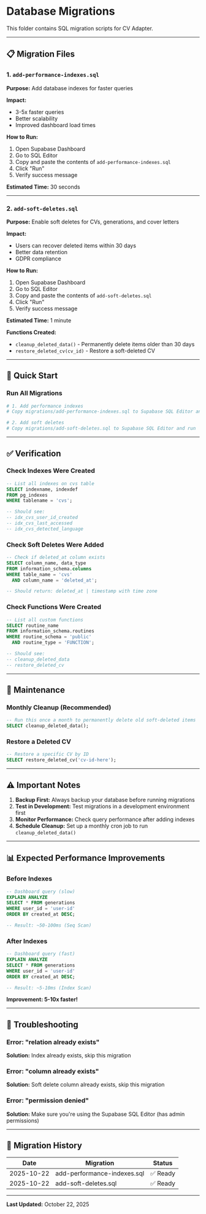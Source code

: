 # Database Migrations

This folder contains SQL migration scripts for CV Adapter.

---

## 📋 **Migration Files**

### 1. `add-performance-indexes.sql`
**Purpose:** Add database indexes for faster queries

**Impact:**
- 3-5x faster queries
- Better scalability
- Improved dashboard load times

**How to Run:**
1. Open Supabase Dashboard
2. Go to SQL Editor
3. Copy and paste the contents of `add-performance-indexes.sql`
4. Click "Run"
5. Verify success message

**Estimated Time:** 30 seconds

---

### 2. `add-soft-deletes.sql`
**Purpose:** Enable soft deletes for CVs, generations, and cover letters

**Impact:**
- Users can recover deleted items within 30 days
- Better data retention
- GDPR compliance

**How to Run:**
1. Open Supabase Dashboard
2. Go to SQL Editor
3. Copy and paste the contents of `add-soft-deletes.sql`
4. Click "Run"
5. Verify success message

**Estimated Time:** 1 minute

**Functions Created:**
- `cleanup_deleted_data()` - Permanently delete items older than 30 days
- `restore_deleted_cv(cv_id)` - Restore a soft-deleted CV

---

## 🚀 **Quick Start**

### Run All Migrations
```bash
# 1. Add performance indexes
# Copy migrations/add-performance-indexes.sql to Supabase SQL Editor and run

# 2. Add soft deletes
# Copy migrations/add-soft-deletes.sql to Supabase SQL Editor and run
```

---

## ✅ **Verification**

### Check Indexes Were Created
```sql
-- List all indexes on cvs table
SELECT indexname, indexdef 
FROM pg_indexes 
WHERE tablename = 'cvs';

-- Should see:
-- idx_cvs_user_id_created
-- idx_cvs_last_accessed
-- idx_cvs_detected_language
```

### Check Soft Deletes Were Added
```sql
-- Check if deleted_at column exists
SELECT column_name, data_type 
FROM information_schema.columns 
WHERE table_name = 'cvs' 
  AND column_name = 'deleted_at';

-- Should return: deleted_at | timestamp with time zone
```

### Check Functions Were Created
```sql
-- List all custom functions
SELECT routine_name 
FROM information_schema.routines 
WHERE routine_schema = 'public' 
  AND routine_type = 'FUNCTION';

-- Should see:
-- cleanup_deleted_data
-- restore_deleted_cv
```

---

## 🔄 **Maintenance**

### Monthly Cleanup (Recommended)
```sql
-- Run this once a month to permanently delete old soft-deleted items
SELECT cleanup_deleted_data();
```

### Restore a Deleted CV
```sql
-- Restore a specific CV by ID
SELECT restore_deleted_cv('cv-id-here');
```

---

## ⚠️ **Important Notes**

1. **Backup First:** Always backup your database before running migrations
2. **Test in Development:** Test migrations in a development environment first
3. **Monitor Performance:** Check query performance after adding indexes
4. **Schedule Cleanup:** Set up a monthly cron job to run `cleanup_deleted_data()`

---

## 📊 **Expected Performance Improvements**

### Before Indexes
```sql
-- Dashboard query (slow)
EXPLAIN ANALYZE
SELECT * FROM generations 
WHERE user_id = 'user-id' 
ORDER BY created_at DESC;

-- Result: ~50-100ms (Seq Scan)
```

### After Indexes
```sql
-- Dashboard query (fast)
EXPLAIN ANALYZE
SELECT * FROM generations 
WHERE user_id = 'user-id' 
ORDER BY created_at DESC;

-- Result: ~5-10ms (Index Scan)
```

**Improvement: 5-10x faster!**

---

## 🐛 **Troubleshooting**

### Error: "relation already exists"
**Solution:** Index already exists, skip this migration

### Error: "column already exists"
**Solution:** Soft delete column already exists, skip this migration

### Error: "permission denied"
**Solution:** Make sure you're using the Supabase SQL Editor (has admin permissions)

---

## 📝 **Migration History**

| Date | Migration | Status |
|------|-----------|--------|
| 2025-10-22 | add-performance-indexes.sql | ✅ Ready |
| 2025-10-22 | add-soft-deletes.sql | ✅ Ready |

---

**Last Updated:** October 22, 2025
